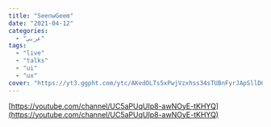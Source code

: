 ```yaml
---
title: "SeenwGeem"
date: "2021-04-12"
categories:
  - "عربي"
tags:
  - "live"
  - "talks"
  - "ui"
  - "ux"
cover: "https://yt3.ggpht.com/ytc/AKedOLTs5xPwjVzxhss34sTUBnFyrJApSllD0pa3oQaOhw=s88-c-k-c0x00ffffff-no-rj"
---
```


[https://youtube.com/channel/UC5aPUqUIp8-awNOyE-tKHYQ](https://youtube.com/channel/UC5aPUqUIp8-awNOyE-tKHYQ)

